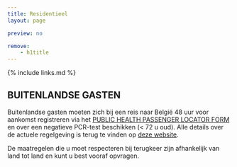 ```yaml
---
title: Residentieel
layout: page

preview: no

remove:
    - h1title
---
```


{% include links.md %}

## BUITENLANDSE GASTEN
Buitenlandse gasten moeten zich bij een reis naar België 48 uur voor aankomst  registreren via het [PUBLIC HEALTH PASSENGER LOCATOR FORM](https://travel.info-coronavirus.be/nl/public-health-passenger-locator-form) en over een negatieve PCR-test beschikken (< 72 u oud).
Alle details over de actuele regelgeving is terug te vinden op [deze website](https://www.info-coronavirus.be/nl/reizen/).

De maatregelen die u moet respecteren bij terugkeer zijn afhankelijk van land tot land en kunt u best vooraf opvragen.
